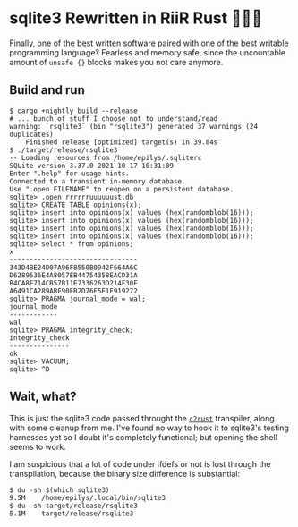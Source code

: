# sqlite3 Rewritten in RiiR Rust 🦀🦀🦀

Finally, one of the best written software paired with one of the best writable programming language‽ Fearless and memory safe, since the uncountable amount of `unsafe {}` blocks makes you not care anymore.

## Build and run

```shell
$ cargo +nightly build --release
# ... bunch of stuff I choose not to understand/read
warning: `rsqlite3` (bin "rsqlite3") generated 37 warnings (24 duplicates)
    Finished release [optimized] target(s) in 39.84s
$ ./target/release/rsqlite3
-- Loading resources from /home/epilys/.sqliterc
SQLite version 3.37.0 2021-10-17 10:31:09
Enter ".help" for usage hints.
Connected to a transient in-memory database.
Use ".open FILENAME" to reopen on a persistent database.
sqlite> .open rrrrrruuuuuust.db
sqlite> CREATE TABLE opinions(x);
sqlite> insert into opinions(x) values (hex(randomblob(16)));
sqlite> insert into opinions(x) values (hex(randomblob(16)));
sqlite> insert into opinions(x) values (hex(randomblob(16)));
sqlite> insert into opinions(x) values (hex(randomblob(16)));
sqlite> select * from opinions;
x
--------------------------------
343D4BE24D07A96F8550B0942F664A6C
D6289536E4A8057EB44754358EACD31A
B4CA8E714CB57B11E7336263D214F30F
A6491CA289ABF90EB2D76F5E1F919272
sqlite> PRAGMA journal_mode = wal;
journal_mode
------------
wal
sqlite> PRAGMA integrity_check;
integrity_check
---------------
ok
sqlite> VACUUM;
sqlite> ^D
```

## Wait, what?

This is just the sqlite3 code passed throught the
[`c2rust`](https://c2rust.com/) transpiler, along with some cleanup from me.
I've found no way to hook it to sqlite3's testing harnesses yet so I doubt it's
completely functional; but opening the shell seems to work.

I am suspicious that a lot of code under ifdefs or not is lost through the transpilation, because the binary size difference is substantial:

```shell
$ du -sh $(which sqlite3)
9.5M    /home/epilys/.local/bin/sqlite3
$ du -sh target/release/rsqlite3
5.1M    target/release/rsqlite3
```
